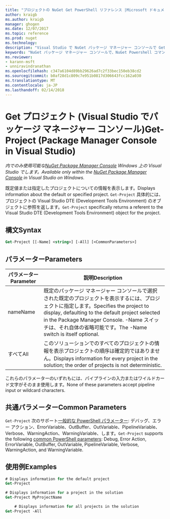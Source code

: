 ```yaml
---
title: "プロジェクトの NuGet Get PowerShell リファレンス |Microsoft ドキュメント"
author: kraigb
ms.author: kraigb
manager: ghogen
ms.date: 12/07/2017
ms.topic: reference
ms.prod: nuget
ms.technology: 
description: "Visual Studio で NuGet パッケージ マネージャー コンソールで GetProject PowerShell コマンドのリファレンスです。"
keywords: "NuGet パッケージ マネージャー コンソールで、NuGet Powershell コマンドでは、NuGet Powershell リファレンス、Get プロジェクト"
ms.reviewer:
- karann-msft
- unniravindranathan
ms.openlocfilehash: c347a6104d89bb29626ad7c2f33bec150eb38cd2
ms.sourcegitcommit: b0af28d1c809c7e951b0817d306643fcc162a030
ms.translationtype: MT
ms.contentlocale: ja-JP
ms.lasthandoff: 02/14/2018
---
```

# <a name="get-project-package-manager-console-in-visual-studio"></a><span data-ttu-id="af99e-104">Get プロジェクト (Visual Studio でパッケージ マネージャー コンソール)</span><span class="sxs-lookup"><span data-stu-id="af99e-104">Get-Project (Package Manager Console in Visual Studio)</span></span>

<span data-ttu-id="af99e-105">*内でのみ使用可能な[NuGet Package Manager Console](package-manager-console.md) Windows 上の Visual Studio でします。*</span><span class="sxs-lookup"><span data-stu-id="af99e-105">*Available only within the [NuGet Package Manager Console](package-manager-console.md) in Visual Studio on Windows.*</span></span>

<span data-ttu-id="af99e-106">既定値または指定したプロジェクトについての情報を表示します。</span><span class="sxs-lookup"><span data-stu-id="af99e-106">Displays information about the default or specified project.</span></span> <span data-ttu-id="af99e-107">`Get-Project` 具体的には、プロジェクトの Visual Studio DTE (Development Tools Environment) のオブジェクトに参照を返します。</span><span class="sxs-lookup"><span data-stu-id="af99e-107">`Get-Project` specifically returns a referent to the Visual Studio DTE (Development Tools Environment) object for the project.</span></span>

## <a name="syntax"></a><span data-ttu-id="af99e-108">構文</span><span class="sxs-lookup"><span data-stu-id="af99e-108">Syntax</span></span>

```ps
Get-Project [[-Name] <string>] [-All] [<CommonParameters>]
```

## <a name="parameters"></a><span data-ttu-id="af99e-109">パラメーター</span><span class="sxs-lookup"><span data-stu-id="af99e-109">Parameters</span></span>

| <span data-ttu-id="af99e-110">パラメーター</span><span class="sxs-lookup"><span data-stu-id="af99e-110">Parameter</span></span> | <span data-ttu-id="af99e-111">説明</span><span class="sxs-lookup"><span data-stu-id="af99e-111">Description</span></span> |
| --- | --- |
| <span data-ttu-id="af99e-112">name</span><span class="sxs-lookup"><span data-stu-id="af99e-112">Name</span></span> | <span data-ttu-id="af99e-113">既定のパッケージ マネージャー コンソールで選択された既定のプロジェクトを表示するには、プロジェクトに指定します。</span><span class="sxs-lookup"><span data-stu-id="af99e-113">Specifies the project to display, defaulting to the default project selected in the Package Manager Console.</span></span> <span data-ttu-id="af99e-114">-Name スイッチは、それ自体の省略可能です。</span><span class="sxs-lookup"><span data-stu-id="af99e-114">The -Name switch is itself optional.</span></span> |
| <span data-ttu-id="af99e-115">すべて</span><span class="sxs-lookup"><span data-stu-id="af99e-115">All</span></span> | <span data-ttu-id="af99e-116">このソリューションでのすべてのプロジェクトの情報を表示プロジェクトの順序は確定的ではありません。</span><span class="sxs-lookup"><span data-stu-id="af99e-116">Displays information for every project in the solution; the order of projects is not deterministic.</span></span> |

<span data-ttu-id="af99e-117">これらのパラメーターのいずれもには、パイプラインの入力またはワイルドカード文字がそのまま使用します。</span><span class="sxs-lookup"><span data-stu-id="af99e-117">None of these parameters accept pipeline input or wildcard characters.</span></span>

## <a name="common-parameters"></a><span data-ttu-id="af99e-118">共通パラメーター</span><span class="sxs-lookup"><span data-stu-id="af99e-118">Common Parameters</span></span>

<span data-ttu-id="af99e-119">`Get-Project` 次のサポート[一般的な PowerShell パラメーター](http://go.microsoft.com/fwlink/?LinkID=113216): デバッグ、エラー アクション、ErrorVariable、OutBuffer、OutVariable、PipelineVariable、Verbose、WarningAction、WarningVariable、します。</span><span class="sxs-lookup"><span data-stu-id="af99e-119">`Get-Project` supports the following [common PowerShell parameters](http://go.microsoft.com/fwlink/?LinkID=113216): Debug, Error Action, ErrorVariable, OutBuffer, OutVariable, PipelineVariable, Verbose, WarningAction, and WarningVariable.</span></span>

## <a name="examples"></a><span data-ttu-id="af99e-120">使用例</span><span class="sxs-lookup"><span data-stu-id="af99e-120">Examples</span></span>

```ps
# Displays information for the default project
Get-Project

# Displays information for a project in the solution
Get-Project MyProjectName

    # Displays information for all projects in the solution
Get-Project -All
```